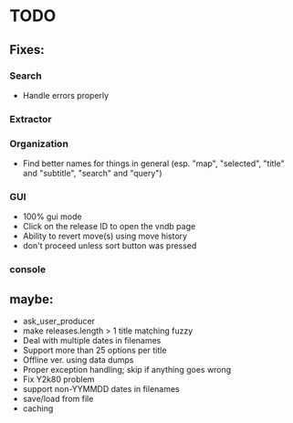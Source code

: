 # TODO

## Fixes:

### Search

- Handle errors properly

### Extractor



### Organization

- Find better names for things in general (esp. "map", "selected", "title" and "subtitle", "search" and "query")

### GUI

- 100% gui mode
- Click on the release ID to open the vndb page
- Ability to revert move(s) using move history
- don't proceed unless sort button was pressed

### console



## maybe:
- ask_user_producer
- make releases.length > 1 title matching fuzzy
- Deal with multiple dates in filenames
- Support more than 25 options per title
- Offline ver. using data dumps
- Proper exception handling; skip if anything goes wrong
- Fix Y2k80 problem
- support non-YYMMDD dates in filenames
- save/load from file
- caching